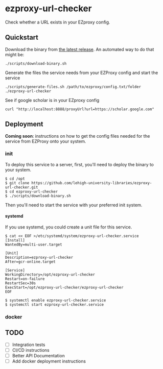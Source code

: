 # ezproxy-url-checker

Check whether a URL exists in your EZproxy config.

## Quickstart

Download the binary from [the latest release](https://github.com/lehigh-university-libraries/ezproxy-url-checker/releases/latest). An automated way to do that might be:

```
./scripts/download-binary.sh
```

Generate the files the service needs from your EZProxy config and start the service

```
./scripts/generate-files.sh /path/to/ezproxy/config.txt/folder
./ezproxy-url-checker
```

See if google scholar is in your EZproxy config

```
curl "http://localhost:8888/proxyUrl?url=https://scholar.google.com"
```


## Deployment

**Coming soon**: instructions on how to get the config files needed for the service from EZProxy onto your system.

### init

To deploy this service to a server, first, you'll need to deploy the binary to your system.

```
$ cd /opt
$ git clone https://github.com/lehigh-university-libraries/ezproxy-url-checker.git
$ cd ezproxy-url-checker
$ ./scripts/download-binary.sh
```

Then you'll need to start the service with your preferred init system.

#### systemd

If you use systemd, you could create a unit file for this service. 

```
$ cat << EOF >/etc/systemd/system/ezproxy-url-checker.service
[Install]
WantedBy=multi-user.target

[Unit]
Description=ezproxy-url-checker
After=gcr-online.target

[Service]
WorkingDirectory=/opt/ezproxy-url-checker
Restart=on-failure
RestartSec=30s
ExecStart=/opt/ezproxy-url-checker/ezproxy-url-checker
EOF

$ systemctl enable ezproxy-url-checker.service
$ systemctl start ezproxy-url-checker.service
```

### docker

## TODO

- [ ] Integration tests
- [ ] CI/CD instructions
- [ ] Better API Documentation
- [ ] Add docker deployment instructions
